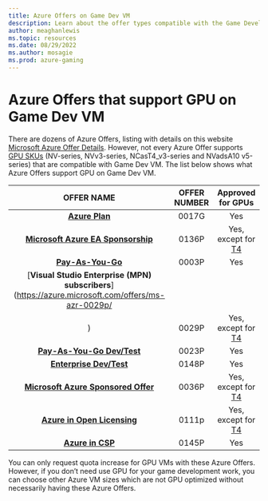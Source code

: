 ```yaml
---
title: Azure Offers on Game Dev VM
description: Learn about the offer types compatible with the Game Development VM.
author: meaghanlewis
ms.topic: resources
ms.date: 08/29/2022
ms.author: mosagie
ms.prod: azure-gaming
---
```


# Azure Offers that support GPU on Game Dev VM

There are dozens of Azure Offers, listing with details on this website [Microsoft Azure Offer Details](https://azure.microsoft.com/support/legal/offer-details/). However, not every Azure Offer supports [GPU SKUs](/gaming/azure/game-dev-virtual-machine/choosing-gpu-sku) (NV-series, NVv3-series, NCasT4_v3-series and NVadsA10 v5-series) that are compatible with Game Dev VM. The list below shows what Azure Offers support GPU on Game Dev VM.

| **OFFER NAME** | **OFFER NUMBER** | **Approved for GPUs** |
|:---:|:---:|:---:|
| [**Azure Plan**](https://azure.microsoft.com/offers/ms-azr-0017g/) | 0017G | Yes |
| [**Microsoft Azure EA Sponsorship**](https://azure.microsoft.com/offers/ms-azr-0136p/) | 0136P | Yes, except for [T4](/azure/virtual-machines/nct4-v3-series) |
| [**Pay-As-You-Go**](https://azure.microsoft.com/offers/ms-azr-0003p/) | 0003P | Yes |
| [**Visual Studio Enterprise (MPN) subscribers**](https://azure.microsoft.com/offers/ms-azr-0029p/
) | 0029P | Yes, except for [T4](/azure/virtual-machines/nct4-v3-series) |
| [**Pay-As-You-Go Dev/Test**](https://azure.microsoft.com/offers/ms-azr-0023p/) | 0023P | Yes |
| [**Enterprise Dev/Test**](https://azure.microsoft.com/offers/ms-azr-0148p/) | 0148P | Yes |
| [**Microsoft Azure Sponsored Offer**](https://azure.microsoft.com/offers/ms-azr-0036p/) | 0036P | Yes, except for [T4](/azure/virtual-machines/nct4-v3-series) |
| [**Azure in Open Licensing**](https://azure.microsoft.com/offers/ms-azr-0111p/) | 0111p | Yes, except for [T4](/azure/virtual-machines/nct4-v3-series) |
| [**Azure in CSP**](https://azure.microsoft.com/offers/ms-azr-0145p/) | 0145P | Yes |

You can only request quota increase for GPU VMs with these Azure Offers. However, if you don’t need use GPU for your game development work, you can choose other Azure VM sizes which are not GPU optimized without necessarily having these Azure Offers.
